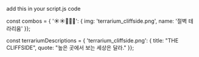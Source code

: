 add this in your script.js code

const combos = { '☀️☀️🌲🌲🌱': { img: 'terrarium_cliffside.png', name: '절벽 테라리움' }};

const terrariumDescriptions = { 'terrarium_cliffside.png': { title: "THE CLIFFSIDE", quote: "높은 곳에서 보는 세상은 달라." }};
